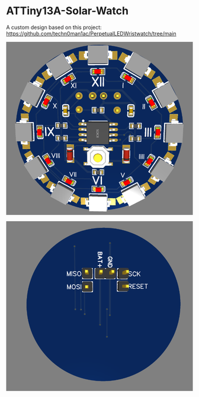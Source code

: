 # ATTiny13A-Solar-Watch

A custom design based on this project: https://github.com/techn0man1ac/PerpetualLEDWristwatch/tree/main

![DigiSpark](Front.PNG)

![DigiSpark](Back.PNG)


